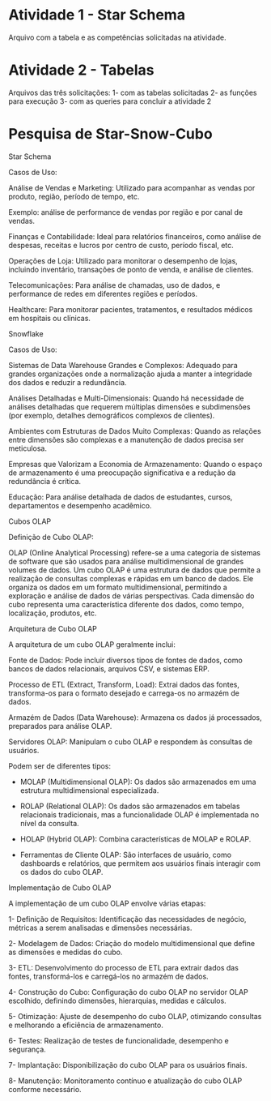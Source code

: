 # Atividade 1 - Star Schema
Arquivo com a tabela e as competências solicitadas na atividade.

# Atividade 2 - Tabelas 
Arquivos das três solicitações:
1- com as tabelas solicitadas
2- as funções para execução
3- com as queries para concluir a atividade 2

# Pesquisa de Star-Snow-Cubo 

Star Schema

Casos de Uso: 

Análise de Vendas e Marketing: Utilizado para acompanhar as vendas por produto, região, período de tempo, etc. 

Exemplo: análise de performance de vendas por região e por canal de vendas. 

Finanças e Contabilidade: Ideal para relatórios financeiros, como análise de despesas, receitas e lucros por centro de custo, período fiscal, etc. 

Operações de Loja: Utilizado para monitorar o desempenho de lojas, incluindo inventário, transações de ponto de venda, e análise de clientes. 

Telecomunicações: Para análise de chamadas, uso de dados, e performance de redes em diferentes regiões e períodos. 

Healthcare: Para monitorar pacientes, tratamentos, e resultados médicos em hospitais ou clínicas.


Snowflake


Casos de Uso:

Sistemas de Data Warehouse Grandes e Complexos: Adequado para grandes organizações onde a normalização ajuda a manter a integridade dos dados e reduzir a redundância. 

Análises Detalhadas e Multi-Dimensionais: Quando há necessidade de análises detalhadas que requerem múltiplas dimensões e subdimensões (por exemplo, detalhes demográficos complexos de clientes). 

Ambientes com Estruturas de Dados Muito Complexas: Quando as relações entre dimensões são complexas e a manutenção de dados precisa ser meticulosa. 

Empresas que Valorizam a Economia de Armazenamento: Quando o espaço de armazenamento é uma preocupação significativa e a redução da redundância é crítica. 

Educação: Para análise detalhada de dados de estudantes, cursos, departamentos e desempenho acadêmico.


Cubos OLAP

Definição de Cubo OLAP:

OLAP (Online Analytical Processing) refere-se a uma categoria de sistemas de software que são usados para análise multidimensional de grandes volumes de dados. Um cubo OLAP é uma estrutura de dados que permite a realização de consultas complexas e rápidas em um banco de dados. Ele organiza os dados em um formato multidimensional, permitindo a exploração e análise de dados de várias perspectivas. Cada dimensão do cubo representa uma característica diferente dos dados, como tempo, localização, produtos, etc.


Arquitetura de Cubo OLAP 

A arquitetura de um cubo OLAP geralmente inclui: 

Fonte de Dados: Pode incluir diversos tipos de fontes de dados, como bancos de dados relacionais, arquivos CSV, e sistemas ERP. 

Processo de ETL (Extract, Transform, Load): Extrai dados das fontes, transforma-os para o formato desejado e carrega-os no armazém de dados. 

Armazém de Dados (Data Warehouse): Armazena os dados já processados, preparados para análise OLAP. 

Servidores OLAP: Manipulam o cubo OLAP e respondem às consultas de usuários.
  
 Podem ser de diferentes tipos: 

* MOLAP (Multidimensional OLAP): Os dados são armazenados em uma estrutura multidimensional especializada. 

* ROLAP (Relational OLAP): Os dados são armazenados em tabelas relacionais tradicionais, mas a funcionalidade OLAP é implementada no nível da consulta. 

* HOLAP (Hybrid OLAP): Combina características de MOLAP e ROLAP.

* Ferramentas de Cliente OLAP: São interfaces de usuário, como dashboards e relatórios, que permitem aos usuários finais interagir com os dados do cubo OLAP.



Implementação de Cubo OLAP 

A implementação de um cubo OLAP envolve várias etapas: 

1- Definição de Requisitos: Identificação das necessidades de negócio, métricas a serem analisadas e dimensões necessárias. 

2- Modelagem de Dados: Criação do modelo multidimensional que define as dimensões e medidas do cubo. 

3- ETL: Desenvolvimento do processo de ETL para extrair dados das fontes, transformá-los e carregá-los no armazém de dados. 

4- Construção do Cubo: Configuração do cubo OLAP no servidor OLAP escolhido, definindo dimensões, hierarquias, medidas e cálculos. 

5- Otimização: Ajuste de desempenho do cubo OLAP, otimizando consultas e melhorando a eficiência de armazenamento. 

6- Testes: Realização de testes de funcionalidade, desempenho e segurança. 

7- Implantação: Disponibilização do cubo OLAP para os usuários finais. 

8- Manutenção: Monitoramento contínuo e atualização do cubo OLAP conforme necessário.

